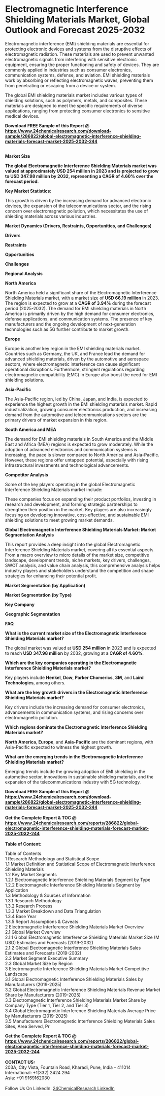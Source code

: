 <h1>Electromagnetic Interference Shielding Materials Market, Global Outlook and Forecast 2025-2032</h1><p>Electromagnetic interference (EMI) shielding materials are essential for protecting electronic devices and systems from the disruptive effects of electromagnetic radiation. These materials are used to prevent unwanted electromagnetic signals from interfering with sensitive electronic equipment, ensuring the proper functioning and safety of devices. They are commonly applied in industries such as consumer electronics, communication systems, defense, and aviation. EMI shielding materials work by absorbing or reflecting electromagnetic waves, preventing them from penetrating or escaping from a device or system.</p><p>
</p><p>The global EMI shielding materials market includes various types of shielding solutions, such as polymers, metals, and composites. These materials are designed to meet the specific requirements of diverse applications, ranging from protecting consumer electronics to sensitive medical devices.</p><div><b>Download FREE Sample of this Report @ 
            <a href="https://www.24chemicalresearch.com/download-sample/286822/global-electromagnetic-interference-shielding-materials-forecast-market-2025-2032-244">
            https://www.24chemicalresearch.com/download-sample/286822/global-electromagnetic-interference-shielding-materials-forecast-market-2025-2032-244</a></b></div><br><p>
<strong>Market Size</strong></p><p>
</p><p><strong>The global Electromagnetic Interference Shielding Materials market was valued at approximately USD 254 million in 2023 and is projected to grow to USD 347.98 million by 2032, representing a CAGR of 4.60% over the forecast period.</strong></p><p>
<strong>Key Market Statistics:</strong></p><p>
</p><p>
</p><p>This growth is driven by the increasing demand for advanced electronic devices, the expansion of the telecommunications sector, and the rising concern over electromagnetic pollution, which necessitates the use of shielding materials across various industries.</p><p>
<strong>Market Dynamics (Drivers, Restraints, Opportunities, and Challenges)</strong></p><p>
<strong>Drivers</strong></p><p>
</p><p>
<strong>Restraints</strong></p><p>
</p><p>
<strong>Opportunities</strong></p><p>
</p><p>
<strong>Challenges</strong></p><p>
</p><p>
<strong>Regional Analysis</strong></p><p>
<strong>North America</strong></p><p>
</p><p>North America held a significant share of the Electromagnetic Interference Shielding Materials market, with a market size of <strong>USD 66.19 million</strong> in 2023. The region is expected to grow at a <strong>CAGR of 3.94%</strong> during the forecast period (2025-2032). The demand for EMI shielding materials in North America is primarily driven by the high demand for consumer electronics, defense applications, and communication systems. The presence of key manufacturers and the ongoing development of next-generation technologies such as 5G further contribute to market growth.</p><p>
<strong>Europe</strong></p><p>
</p><p>Europe is another key region in the EMI shielding materials market. Countries such as Germany, the UK, and France lead the demand for advanced shielding materials, driven by the automotive and aerospace sectors, where electromagnetic interference can cause significant operational disruptions. Furthermore, stringent regulations regarding electromagnetic compatibility (EMC) in Europe also boost the need for EMI shielding solutions.</p><p>
<strong>Asia-Pacific</strong></p><p>
</p><p>The Asia-Pacific region, led by China, Japan, and India, is expected to experience the highest growth in the EMI shielding materials market. Rapid industrialization, growing consumer electronics production, and increasing demand from the automotive and telecommunications sectors are the primary drivers of market expansion in this region.</p><p>
<strong>South America and MEA</strong></p><p>
</p><p>The demand for EMI shielding materials in South America and the Middle East and Africa (MEA) regions is expected to grow moderately. While the adoption of advanced electronics and communication systems is increasing, the pace is slower compared to North America and Asia-Pacific. However, these regions offer untapped potential, especially with rising infrastructural investments and technological advancements.</p><p>
<strong>Competitor Analysis</strong></p><p>
</p><p>Some of the key players operating in the global Electromagnetic Interference Shielding Materials market include:</p><p>
</p><p>
</p><p>These companies focus on expanding their product portfolios, investing in research and development, and forming strategic partnerships to strengthen their position in the market. Key players are also increasingly focusing on developing innovative, cost-effective, and sustainable EMI shielding solutions to meet growing market demands.</p><p>
<strong>Global Electromagnetic Interference Shielding Materials Market: Market Segmentation Analysis</strong></p><p>
</p><p>This report provides a deep insight into the global Electromagnetic Interference Shielding Materials market, covering all its essential aspects. From a macro overview to micro details of the market size, competitive landscape, development trends, niche markets, key drivers, challenges, SWOT analysis, and value chain analysis, this comprehensive analysis helps industry players and stakeholders understand the competition and shape strategies for enhancing their potential profit.</p><p>
<strong>Market Segmentation (by Application)</strong></p><p>
</p><p>
<strong>Market Segmentation (by Type)</strong></p><p>
</p><p>
<strong>Key Company</strong></p><p>
</p><p>
<strong>Geographic Segmentation</strong></p><p>
</p><p>
<strong>FAQ </strong></p><p>
<strong>What is the current market size of the Electromagnetic Interference Shielding Materials market?</strong></p><p>
</p><p>The global market was valued at <strong>USD 254 million</strong> in 2023 and is expected to reach <strong>USD 347.98 million</strong> by 2032, growing at a <strong>CAGR of 4.60%</strong>.</p><p>
<strong>Which are the key companies operating in the Electromagnetic Interference Shielding Materials market?</strong></p><p>
</p><p>Key players include <strong>Henkel</strong>, <strong>Dow</strong>, <strong>Parker Chomerics</strong>, <strong>3M</strong>, and <strong>Laird Technologies</strong>, among others.</p><p>
<strong>What are the key growth drivers in the Electromagnetic Interference Shielding Materials market?</strong></p><p>
</p><p>Key drivers include the increasing demand for consumer electronics, advancements in communication systems, and rising concerns over electromagnetic pollution.</p><p>
<strong>Which regions dominate the Electromagnetic Interference Shielding Materials market?</strong></p><p>
</p><p><strong>North America</strong>, <strong>Europe</strong>, and <strong>Asia-Pacific</strong> are the dominant regions, with Asia-Pacific expected to witness the highest growth.</p><p>
<strong>What are the emerging trends in the Electromagnetic Interference Shielding Materials market?</strong></p><p>
</p><p>Emerging trends include the growing adoption of EMI shielding in the automotive sector, innovations in sustainable shielding materials, and the expansion of the telecommunications industry with 5G technology.</p><p>
</p><p></p><div><b>Download FREE Sample of this Report @ 
            <a href="https://www.24chemicalresearch.com/download-sample/286822/global-electromagnetic-interference-shielding-materials-forecast-market-2025-2032-244">
            https://www.24chemicalresearch.com/download-sample/286822/global-electromagnetic-interference-shielding-materials-forecast-market-2025-2032-244</a></b></div><br><div><b>Get the Complete Report & TOC @ 
            <a href="https://www.24chemicalresearch.com/reports/286822/global-electromagnetic-interference-shielding-materials-forecast-market-2025-2032-244">
            https://www.24chemicalresearch.com/reports/286822/global-electromagnetic-interference-shielding-materials-forecast-market-2025-2032-244</a></b></div><br>
            <b>Table of Content:</b><p>Table of Contents<br />
1 Research Methodology and Statistical Scope<br />
1.1 Market Definition and Statistical Scope of Electromagnetic Interference Shielding Materials<br />
1.2 Key Market Segments<br />
1.2.1 Electromagnetic Interference Shielding Materials Segment by Type<br />
1.2.2 Electromagnetic Interference Shielding Materials Segment by Application<br />
1.3 Methodology & Sources of Information<br />
1.3.1 Research Methodology<br />
1.3.2 Research Process<br />
1.3.3 Market Breakdown and Data Triangulation<br />
1.3.4 Base Year<br />
1.3.5 Report Assumptions & Caveats<br />
2 Electromagnetic Interference Shielding Materials Market Overview<br />
2.1 Global Market Overview<br />
2.1.1 Global Electromagnetic Interference Shielding Materials Market Size (M USD) Estimates and Forecasts (2019-2032)<br />
2.1.2 Global Electromagnetic Interference Shielding Materials Sales Estimates and Forecasts (2019-2032)<br />
2.2 Market Segment Executive Summary<br />
2.3 Global Market Size by Region<br />
3 Electromagnetic Interference Shielding Materials Market Competitive Landscape<br />
3.1 Global Electromagnetic Interference Shielding Materials Sales by Manufacturers (2019-2025)<br />
3.2 Global Electromagnetic Interference Shielding Materials Revenue Market Share by Manufacturers (2019-2025)<br />
3.3 Electromagnetic Interference Shielding Materials Market Share by Company Type (Tier 1, Tier 2, and Tier 3)<br />
3.4 Global Electromagnetic Interference Shielding Materials Average Price by Manufacturers (2019-2025)<br />
3.5 Manufacturers Electromagnetic Interference Shielding Materials Sales Sites, Area Served, Pr</p><div><b>Get the Complete Report & TOC @ 
            <a href="https://www.24chemicalresearch.com/reports/286822/global-electromagnetic-interference-shielding-materials-forecast-market-2025-2032-244">
            https://www.24chemicalresearch.com/reports/286822/global-electromagnetic-interference-shielding-materials-forecast-market-2025-2032-244</a></b></div><br><b>CONTACT US:</b><br>
            203A, City Vista, Fountain Road, Kharadi, Pune, India - 411014<br>
            International: +1(332) 2424 294<br>
            Asia: +91 9169162030 <br><br>
            Follow Us On LinkedIn: <a href="https://www.linkedin.com/company/24chemicalresearch/">24ChemicalResearch LinkedIn</a>